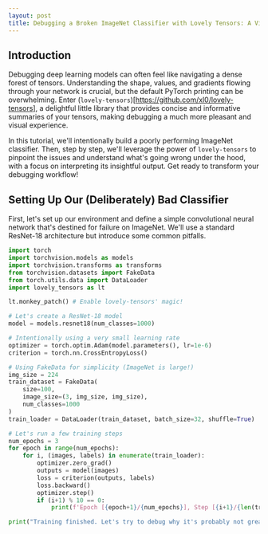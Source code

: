 ```yaml
---
layout: post
title: Debugging a Broken ImageNet Classifier with Lovely Tensors: A Visual Journey
---
```


## Introduction

Debugging deep learning models can often feel like navigating a dense forest of tensors. Understanding the shape, values, and gradients flowing through your network is crucial, but the default PyTorch printing can be overwhelming. Enter (`lovely-tensors`)[https://github.com/xl0/lovely-tensors], a delightful little library that provides concise and informative summaries of your tensors, making debugging a much more pleasant and visual experience.

In this tutorial, we'll intentionally build a poorly performing ImageNet classifier. Then, step by step, we'll leverage the power of `lovely-tensors` to pinpoint the issues and understand what's going wrong under the hood, with a focus on interpreting its insightful output. Get ready to transform your debugging workflow!

## Setting Up Our (Deliberately) Bad Classifier

First, let's set up our environment and define a simple convolutional neural network that's destined for failure on ImageNet. We'll use a standard ResNet-18 architecture but introduce some common pitfalls.

```python
import torch
import torchvision.models as models
import torchvision.transforms as transforms
from torchvision.datasets import FakeData
from torch.utils.data import DataLoader
import lovely_tensors as lt

lt.monkey_patch() # Enable lovely-tensors' magic!

# Let's create a ResNet-18 model
model = models.resnet18(num_classes=1000)

# Intentionally using a very small learning rate
optimizer = torch.optim.Adam(model.parameters(), lr=1e-6)
criterion = torch.nn.CrossEntropyLoss()

# Using FakeData for simplicity (ImageNet is large!)
img_size = 224
train_dataset = FakeData(
    size=100,
    image_size=(3, img_size, img_size),
    num_classes=1000
)
train_loader = DataLoader(train_dataset, batch_size=32, shuffle=True)

# Let's run a few training steps
num_epochs = 3
for epoch in range(num_epochs):
    for i, (images, labels) in enumerate(train_loader):
        optimizer.zero_grad()
        outputs = model(images)
        loss = criterion(outputs, labels)
        loss.backward()
        optimizer.step()
        if (i+1) % 10 == 0:
            print(f'Epoch [{epoch+1}/{num_epochs}], Step [{i+1}/{len(train_loader)}], Loss: {loss.item():.4f}')

print("Training finished. Let's try to debug why it's probably not great.")---
